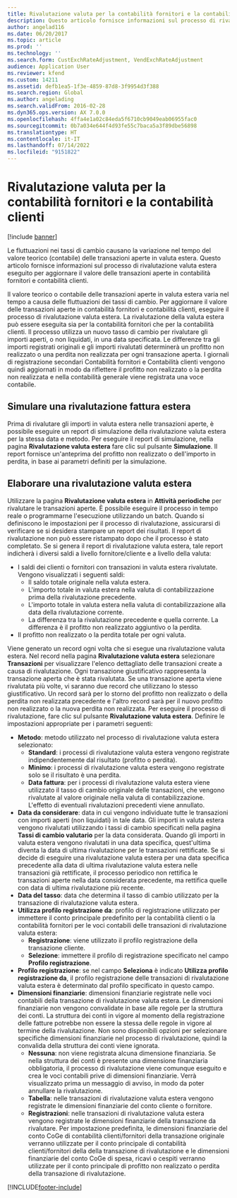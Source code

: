 ```yaml
---
title: Rivalutazione valuta per la contabilità fornitori e la contabilità clienti
description: Questo articolo fornisce informazioni sul processo di rivalutazione valuta estera eseguito per aggiornare il valore delle transazioni aperte in contabilità fornitori e contabilità clienti.
author: angelad116
ms.date: 06/20/2017
ms.topic: article
ms.prod: ''
ms.technology: ''
ms.search.form: CustExchRateAdjustment, VendExchRateAdjustment
audience: Application User
ms.reviewer: kfend
ms.custom: 14211
ms.assetid: defb1ea5-1f3e-4859-87d8-3f9954d3f388
ms.search.region: Global
ms.author: angelading
ms.search.validFrom: 2016-02-28
ms.dyn365.ops.version: AX 7.0.0
ms.openlocfilehash: 4ffa4e1a02c84eda5f6710cb9049eab06955fac0
ms.sourcegitcommit: 0b7a034e644f4d93fe55c7baca5a3f89dbe56898
ms.translationtype: HT
ms.contentlocale: it-IT
ms.lasthandoff: 07/14/2022
ms.locfileid: "9151822"
---
```

# <a name="currency-revaluation-for-accounts-payable-and-accounts-receivable"></a>Rivalutazione valuta per la contabilità fornitori e la contabilità clienti

[!include [banner](../includes/banner.md)]

Le fluttuazioni nei tassi di cambio causano la variazione nel tempo del valore teorico (contabile) delle transazioni aperte in valuta estera. Questo articolo fornisce informazioni sul processo di rivalutazione valuta estera eseguito per aggiornare il valore delle transazioni aperte in contabilità fornitori e contabilità clienti. 

Il valore teorico o contabile delle transazioni aperte in valuta estera varia nel tempo a causa delle fluttuazioni dei tassi di cambio. Per aggiornare il valore delle transazioni aperte in contabilità fornitori e contabilità clienti, eseguire il processo di rivalutazione valuta estera. La rivalutazione della valuta estera può essere eseguita sia per la contabilità fornitori che per la contabilità clienti. Il processo utilizza un nuovo tasso di cambio per rivalutare gli importi aperti, o non liquidati, in una data specificata. Le differenze tra gli importi registrati originali e gli importi rivalutati determinerà un profitto non realizzato o una perdita non realizzata per ogni transazione aperta. I giornali di registrazione secondari Contabilità fornitori e Contabilità clienti vengono quindi aggiornati in modo da riflettere il profitto non realizzato o la perdita non realizzata e nella contabilità generale viene registrata una voce contabile.

## <a name="simulate-a-foreign-currency-revaluation"></a>Simulare una rivalutazione fattura estera
Prima di rivalutare gli importi in valuta estera nelle transazioni aperte, è possibile eseguire un report di simulazione della rivalutazione valuta estera per la stessa data e metodo. Per eseguire il report di simulazione, nella pagina **Rivalutazione valuta estera** fare clic sul pulsante **Simulazione**. Il report fornisce un'anteprima del profitto non realizzato o dell'importo in perdita, in base ai parametri definiti per la simulazione.

## <a name="process-a-foreign-currency-revaluation"></a>Elaborare una rivalutazione valuta estera
Utilizzare la pagina **Rivalutazione valuta estera** in **Attività periodiche** per rivalutare le transazioni aperte. È possibile eseguire il processo in tempo reale o programmarne l'esecuzione utilizzando un batch. Quando si definiscono le impostazioni per il processo di rivalutazione, assicurarsi di verificare se si desidera stampare un report dei risultati. Il report di rivalutazione non può essere ristampato dopo che il processo è stato completato. Se si genera il report di rivalutazione valuta estera, tale report indicherà i diversi saldi a livello fornitore/cliente e a livello della valuta:

-   I saldi dei clienti o fornitori con transazioni in valuta estera rivalutate. Vengono visualizzati i seguenti saldi:
    -   Il saldo totale originale nella valuta estera.
    -   L'importo totale in valuta estera nella valuta di contabilizzazione prima della rivalutazione precedente.
    -   L'importo totale in valuta estera nella valuta di contabilizzazione alla data della rivalutazione corrente.
    -   La differenza tra la rivalutazione precedente e quella corrente. La differenza è il profitto non realizzato aggiuntivo o la perdita.
-   Il profitto non realizzato o la perdita totale per ogni valuta.

Viene generato un record ogni volta che si esegue una rivalutazione valuta estera. Nel record nella pagina **Rivalutazione valuta estera** selezionare **Transazioni** per visualizzare l'elenco dettagliato delle transazioni create a causa di rivalutazione. Ogni transazione giustificativo rappresenta la transazione aperta che è stata rivalutata. Se una transazione aperta viene rivalutata più volte, vi saranno due record che utilizzano lo stesso giustificativo. Un record sarà per lo storno del profitto non realizzato o della perdita non realizzata precedente e l'altro record sarà per il nuovo profitto non realizzato o la nuova perdita non realizzata. Per eseguire il processo di rivalutazione, fare clic sul pulsante **Rivalutazione valuta estera**. Definire le impostazioni appropriate per i parametri seguenti:

-   **Metodo**: metodo utilizzato nel processo di rivalutazione valuta estera selezionato:
    -   **Standard**: i processi di rivalutazione valuta estera vengono registrate indipendentemente dal risultato (profitto o perdita).
    -   **Minimo**: i processi di rivalutazione valuta estera vengono registrate solo se il risultato è una perdita.
    -   **Data fattura**: per i processi di rivalutazione valuta estera viene utilizzato il tasso di cambio originale delle transazioni, che vengono rivalutate al valore originale nella valuta di contabilizzazione. L'effetto di eventuali rivalutazioni precedenti viene annullato.
-   **Data da considerare**: data in cui vengono individuate tutte le transazioni con importi aperti (non liquidati) in tale data. Gli importi in valuta estera vengono rivalutati utilizzando i tassi di cambio specificati nella pagina **Tassi di cambio valutario** per la data considerata. Quando gli importi in valuta estera vengono rivalutati in una data specifica, quest'ultima diventa la data di ultima rivalutazione per le transazioni rettificate. Se si decide di eseguire una rivalutazione valuta estera per una data specifica precedente alla data di ultima rivalutazione valuta estera nelle transazioni già rettificate, il processo periodico non rettifica le transazioni aperte nella data considerata precedente, ma rettifica quelle con data di ultima rivalutazione più recente.
-   **Data del tasso**: data che determina il tasso di cambio utilizzato per la transazione di rivalutazione valuta estera.
-   **Utilizza profilo registrazione da**: profilo di registrazione utilizzato per immettere il conto principale predefinito per la contabilità clienti o la contabilità fornitori per le voci contabili delle transazioni di rivalutazione valuta estera:
    -   **Registrazione**: viene utilizzato il profilo registrazione della transazione cliente.
    -   **Selezione**: immettere il profilo di registrazione specificato nel campo **Profilo registrazione**.
-   **Profilo registrazione**: se nel campo **Seleziona** è indicato **Utilizza profilo registrazione da**, il profilo registrazione delle transazioni di rivalutazione valuta estera è determinato dal profilo specificato in questo campo.
-   **Dimensioni finanziarie**: dimensioni finanziarie registrate nelle voci contabili della transazione di rivalutazione valuta estera. Le dimensioni finanziarie non vengono convalidate in base alle regole per la struttura dei conti. La struttura dei conti in vigore al momento della registrazione delle fatture potrebbe non essere la stessa delle regole in vigore al termine della rivalutazione. Non sono disponibili opzioni per selezionare specifiche dimensioni finanziarie nel processo di rivalutazione, quindi la convalida della struttura dei conti viene ignorata.  
    -   **Nessuna**: non viene registrata alcuna dimensione finanziaria. Se nella struttura dei conti è presente una dimensione finanziaria obbligatoria, il processo di rivalutazione viene comunque eseguito e crea le voci contabili prive di dimensioni finanziarie. Verrà visualizzato prima un messaggio di avviso, in modo da poter annullare la rivalutazione.
    -   **Tabella**: nelle transazioni di rivalutazione valuta estera vengono registrate le dimensioni finanziarie del conto cliente o fornitore.
    -   **Registrazioni**: nelle transazioni di rivalutazione valuta estera vengono registrate le dimensioni finanziarie della transazione da rivalutare. Per impostazione predefinita, le dimensioni finanziarie del conto CoGe di contabilità clienti/fornitori della transazione originale verranno utilizzate per il conto principale di contabilità clienti/fornitori della della transazione di rivalutazione e le dimensioni finanziarie del conto CoGe di spesa, ricavi o cespiti verranno utilizzate per il conto principale di profitto non realizzato o perdita della transazione di rivalutazione.






[!INCLUDE[footer-include](../../includes/footer-banner.md)]
